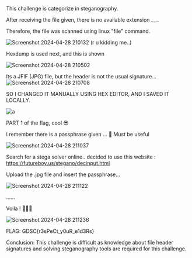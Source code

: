 This challenge is categorize in steganography.

After receiving the file given, there is no available extension .__.

Therefore, the file was scanned using linux "file" command.


![Screenshot 2024-04-28 210132](https://github.com/Cryogas/GDSC_CTF_APR_2024/assets/136941894/2845bab4-a592-4e3e-90b9-f12f8538ce4a) (r u kidding me..)

Hexdump is used next, and this is shown

![Screenshot 2024-04-28 210502](https://github.com/Cryogas/GDSC_CTF_APR_2024/assets/136941894/a30a2ff0-4b4b-4ab4-900d-67a1e587224a)

Its a JFIF (JPG) file, but the header is not the usual signature...
![Screenshot 2024-04-28 210708](https://github.com/Cryogas/GDSC_CTF_APR_2024/assets/136941894/0cb8b4cb-3610-4c0f-9820-cab0b2faed5e)

SO I CHANGED IT MANUALLY USING HEX EDITOR, AND I SAVED IT LOCALLY.


![a](https://github.com/Cryogas/GDSC_CTF_APR_2024/assets/136941894/e2c2be6d-1f55-46d9-be47-7402e5751cd0)

PART 1 of the flag, cool 😎

I remember there is a passphrase given ... 🤔
Must be useful


![Screenshot 2024-04-28 211037](https://github.com/Cryogas/GDSC_CTF_APR_2024/assets/136941894/983b0768-0c67-44ab-9371-cf827c345b64)


Search for a stega solver online.. decided to use this website : https://futureboy.us/stegano/decinput.html 

Upload the .jpg file and insert the passphrase...

![Screenshot 2024-04-28 211122](https://github.com/Cryogas/GDSC_CTF_APR_2024/assets/136941894/d7a950f2-a314-455d-8afd-cf7de35750da)


......

Voila ! 🥳🥳🥳

![Screenshot 2024-04-28 211236](https://github.com/Cryogas/GDSC_CTF_APR_2024/assets/136941894/0ef090cc-8b00-41c2-aec7-b7cbf0a56ccb)


FLAG: GDSC{r3sPeCt_y0uR_e1d3Rs}


Conclusion: This challenge is difficult as knowledge about file header signatures and solving steganography tools are required for this 
challenge. 

